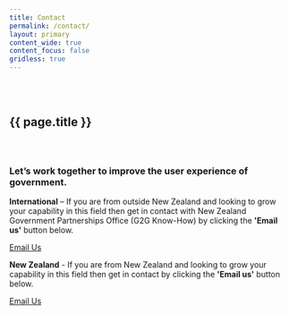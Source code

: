 ```yaml
---
title: Contact
permalink: /contact/
layout: primary
content_wide: true
content_focus: false
gridless: true
---
```


<section class="background-medium project">
  <div class="nz-grid-full nz-flex banner">
    <div class="nz-grid nz-width-one-whole hero-callout-full hero-callout-no_button">
      <h1 class="page-title" style="padding-top: 3rem">
        {{ page.title }}
      </h1>
    </div>
  </div>
</section>

<div class="nz-grid nz-grid-reversed" style="padding-top: 1.5rem">
  <div class="nz-section nz-width-two-thirds contact-section">
    <h3>Let’s work together to improve the user experience of government.</h3>
    <p><b>International</b> – If you are from outside New Zealand and looking to grow your capability in this field then get in contact with New Zealand Government Partnerships Office (G2G Know-How) by clicking the <b>'Email us'</b> button below.</p>
    <a class="btn btn-secondary" role="button" href="mailto:G2GTeam@nzte.govt.nz?subject=International Enquiries - Service Innovation Lab">Email Us</a>
    <p><b>New Zealand</b> - If you are from New Zealand and looking to grow your capability in this field then get in contact by clicking the <b>'Email us'</b> button below.</p>
    <a class="btn btn-secondary" role="button" href="mailto:ServiceInnovationLab@dia.govt.nz?subject=New Zealand Enquiries&body=I%20would%20like%20to%20find%20out%20more%20information%20on:%0A">Email Us</a>
  </div>
</div>
